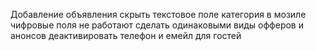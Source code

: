 Добавление объявления
скрыть текстовое поле категория
в мозиле чифровые поля не работают
сделать одинаковыми виды офферов и анонсов
деактивировать телефон и емейл для гостей
